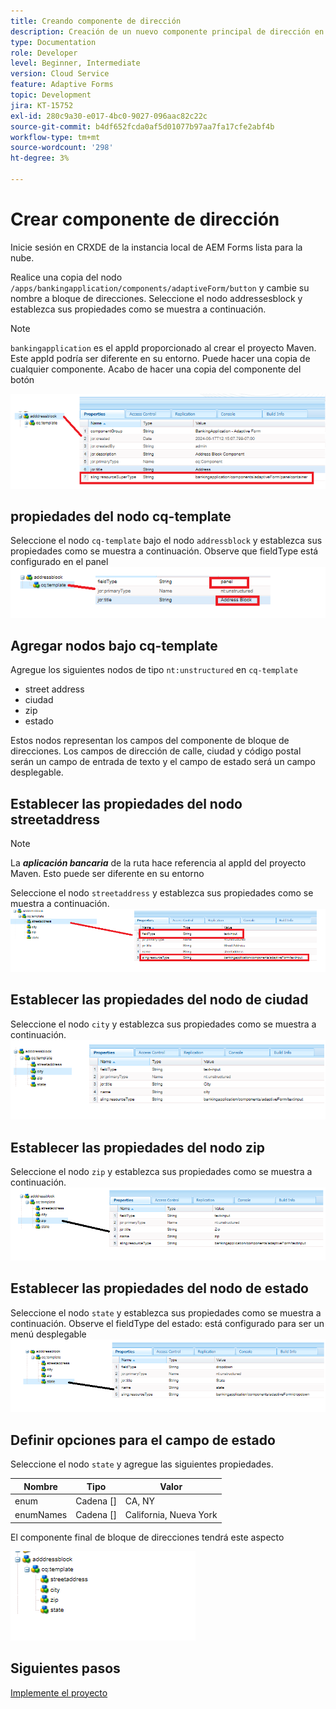 ```yaml
---
title: Creando componente de dirección
description: Creación de un nuevo componente principal de dirección en AEM Forms as a Cloud Service
type: Documentation
role: Developer
level: Beginner, Intermediate
version: Cloud Service
feature: Adaptive Forms
topic: Development
jira: KT-15752
exl-id: 280c9a30-e017-4bc0-9027-096aac82c22c
source-git-commit: b4df652fcda0af5d01077b97aa7fa17cfe2abf4b
workflow-type: tm+mt
source-wordcount: '298'
ht-degree: 3%

---
```


# Crear componente de dirección

Inicie sesión en CRXDE de la instancia local de AEM Forms lista para la nube.

Realice una copia del nodo ``/apps/bankingapplication/components/adaptiveForm/button`` y cambie su nombre a bloque de direcciones. Seleccione el nodo addressesblock y establezca sus propiedades como se muestra a continuación.

>[!NOTE]
>
> ``bankingapplication`` es el appId proporcionado al crear el proyecto Maven. Este appId podría ser diferente en su entorno. Puede hacer una copia de cualquier componente. Acabo de hacer una copia del componente del botón


![bloque de direcciones](assets/address-properties.png)

## propiedades del nodo cq-template

Seleccione el nodo ``cq-template`` bajo el nodo ``addressblock`` y establezca sus propiedades como se muestra a continuación. Observe que fieldType está configurado en el panel
![cq-template](assets/cq-template.png)

## Agregar nodos bajo cq-template

Agregue los siguientes nodos de tipo ``nt:unstructured`` en ``cq-template``

* street address
* ciudad
* zip
* estado

Estos nodos representan los campos del componente de bloque de direcciones. Los campos de dirección de calle, ciudad y código postal serán un campo de entrada de texto y el campo de estado será un campo desplegable.

## Establecer las propiedades del nodo streetaddress

>[!NOTE]
>
> La **_aplicación bancaria_** de la ruta hace referencia al appId del proyecto Maven. Esto puede ser diferente en su entorno

Seleccione el nodo ``streetaddress`` y establezca sus propiedades como se muestra a continuación.
![dirección-calle](assets/streetaddress.png)

## Establecer las propiedades del nodo de ciudad

Seleccione el nodo ``city`` y establezca sus propiedades como se muestra a continuación.
![ciudad](assets/city.png)

## Establecer las propiedades del nodo zip

Seleccione el nodo ``zip`` y establezca sus propiedades como se muestra a continuación.
![zip](assets/zip.png)

## Establecer las propiedades del nodo de estado

Seleccione el nodo ``state`` y establezca sus propiedades como se muestra a continuación. Observe el fieldType del estado: está configurado para ser un menú desplegable
![estado](assets/state.png)

## Definir opciones para el campo de estado

Seleccione el nodo ``state`` y agregue las siguientes propiedades.

| Nombre | Tipo | Valor  |
|----------|----------|---------------------|
| enum | Cadena [] | CA, NY |
| enumNames | Cadena [] | California, Nueva York |


El componente final de bloque de direcciones tendrá este aspecto

![dirección-final](assets/crx-address-block.png)

## Siguientes pasos

[Implemente el proyecto](./deploy-your-project.md)
